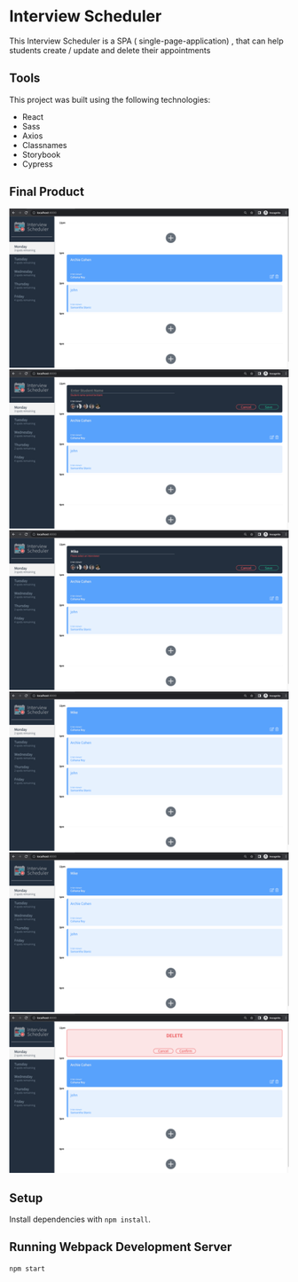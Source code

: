 # Interview Scheduler

This Interview Scheduler is a SPA ( single-page-application) , that can help students create / update and delete their appointments

## Tools

This project was built using the following technologies:

- React
- Sass
- Axios
- Classnames
- Storybook
- Cypress

## Final Product

![alt text](https://github.com/mustafa-bhm/scheduler/blob/master/docs/Screen%20Shot%202022-09-14%20at%209.54.02%20AM.png?raw=true)
![alt text](./docs/Screen%20Shot%202022-09-14%20at%209.54.30%20AM.png)
![alt text](./docs/Screen%20Shot%202022-09-14%20at%209.54.42%20AM.png)
![alt text](./docs/Screen%20Shot%202022-09-14%20at%209.54.53%20AM.png)
![alt text](./docs/Screen%20Shot%202022-09-14%20at%209.54.53%20AM.png)
![alt text](./docs/Screen%20Shot%202022-09-14%20at%209.55.03%20AM.png)

## Setup

Install dependencies with `npm install`.

## Running Webpack Development Server

```sh
npm start
```
